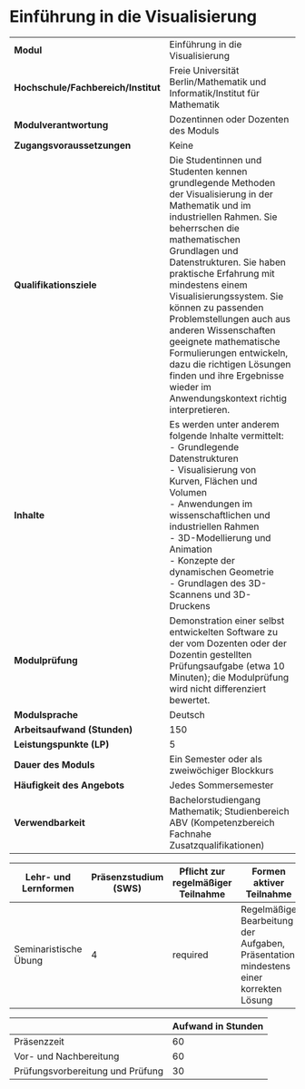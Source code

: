 # Einführung in die Visualisierung
|                                    |   |
|------------------------------------|---|
|**Modul**                           | Einführung in die Visualisierung |
|**Hochschule/Fachbereich/Institut** | Freie Universität Berlin/Mathematik und Informatik/Institut für Mathematik |
|**Modulverantwortung**              | Dozentinnen oder Dozenten des Moduls |
|**Zugangsvoraussetzungen**          | Keine |
|**Qualifikationsziele**             | Die Studentinnen und Studenten kennen grundlegende Methoden der Visualisierung in der Mathematik und im industriellen Rahmen. Sie beherrschen die mathematischen Grundlagen und Datenstrukturen. Sie haben praktische Erfahrung mit mindestens einem Visualisierungssystem. Sie können zu passenden Problemstellungen auch aus anderen Wissenschaften geeignete mathematische Formulierungen entwickeln, dazu die richtigen Lösungen finden und ihre Ergebnisse wieder im Anwendungskontext richtig interpretieren. |
|**Inhalte**                         | Es werden unter anderem folgende Inhalte vermittelt:<br>- Grundlegende Datenstrukturen<br>- Visualisierung von Kurven, Flächen und Volumen<br>- Anwendungen im wissenschaftlichen und industriellen Rahmen<br>- 3D-Modellierung und Animation<br>- Konzepte der dynamischen Geometrie<br>- Grundlagen des 3D-Scannens und 3D-Druckens |
|**Modulprüfung**                    | Demonstration einer selbst entwickelten Software zu der vom Dozenten oder der Dozentin gestellten Prüfungsaufgabe (etwa 10 Minuten); die Modulprüfung wird nicht differenziert bewertet. |
|**Modulsprache**                    | Deutsch |
|**Arbeitsaufwand (Stunden)**        | 150 |
|**Leistungspunkte (LP)**            | 5 |
|**Dauer des Moduls**                | Ein Semester oder als zweiwöchiger Blockkurs |
|**Häufigkeit des Angebots**         | Jedes Sommersemester |
|**Verwendbarkeit**                  | Bachelorstudiengang Mathematik; Studienbereich ABV (Kompetenzbereich Fachnahe Zusatzqualifikationen) |

| Lehr- und Lernformen | Präsenzstudium <br> (SWS) | Pflicht zur regelmäßiger Teilnahme | Formen aktiver Teilnahme |
| ---------------------|---------------------------|------------------------------------|------------------------- |
| Seminaristische Übung | 4                         | required                           | Regelmäßige Bearbeitung der Aufgaben, Präsentation mindestens einer korrekten Lösung |

|   | Aufwand in Stunden |
| - |--------------------|
| Präsenzzeit                              | 60    |
| Vor- und Nachbereitung                   | 60    |
| Prüfungsvorbereitung und Prüfung         | 30    |
